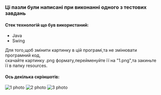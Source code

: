 <h3>Ці пазли були написані при виконанні одного з тестових завдань</h3>

<h4>Стек технологій що був використаний:</h4>
<ul>
  <li>Java</li>
  <li>Swing</li>
</ul>

<p>Для того,щоб змінити картинку в цій програмі,та не змінювати програмний код,<br>скачайте картинку .png формату,перейменуйте її на "1.png",та закиньте її в папку resources.</p>

<h4>Ось декілька скріншотів:</h4>
<img src="https://github.com/VolodymyrStepaniuk/PuzzleGame/assets/96189250/c358524e-7288-4cbd-8662-be700dfaf2bc" alt="1 photo"></img>
<img src="https://github.com/VolodymyrStepaniuk/PuzzleGame/assets/96189250/90dabe0f-ad6a-4522-a5f5-448d2b80e0d9" alt="2 photo"></img>
<img src="https://github.com/VolodymyrStepaniuk/PuzzleGame/assets/96189250/aa7a572f-084f-4139-95c0-ec7d8ee6248f" alt="3 photo"></img>
